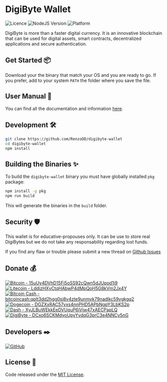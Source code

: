 # DigiByte Wallet

![Licence](https://img.shields.io/badge/licence-MIT-green)
![NodeJS Version](https://img.shields.io/badge/nodejs-14.15.1-blue)
![Platform](https://img.shields.io/badge/platform-linux--64%20%7C%20win--64%20%7C%20ios--64-lightgrey)

DigiByte is more than a faster digital currency. It is an innovative blockchain that can be used for digital assets, smart contracts, decentralized applications and secure authentication.

## Get Started 📦

Download your the binary that match your OS and you are ready to go. If you prefer, add to your system `PATH` the folder where you save the file.


## User Manual 📖

You can find all the documentation and information [here](MANUAL.md).

## Development 🛠️

```sh
git clone https://github.com/RenzoDD/digibyte-wallet
cd digibyte-wallet
npm install
```

## Building the Binaries ✨

To build the `digibyte-wallet` binary you must have globally installed `pkg` package:

```sh
npm install -g pkg
npm run build
```

This will generate the binaries in the `build` folder.

## Security 🛡️

This wallet is for educative-propouses only. It can be use to store real DigiBytes but we do not take any responsability regarding lost funds.

If you find any flaw or trouble please submit a new thread on [Github Issues](https://github.com/RenzoDD/digibyte-wallet/issues)

## Donate 💰

[![Bitcoin - 15uUy4DVhD15Fi5oSS92cQwn5dJUpod1i9](https://img.shields.io/badge/Bitcoin--blue?style=social&logo=bitcoin)](https://bitcoinblockexplorers.com/address/15uUy4DVhD15Fi5oSS92cQwn5dJUpod1i9)
[![Litecoin - LddizHXyCtqHAbwP4dMpQoH5G8kVm2Jx4Y](https://img.shields.io/badge/Litecoin--blue?style=social&logo=litecoin)](https://litecoinblockexplorer.net/address/LddizHXyCtqHAbwP4dMpQoH5G8kVm2Jx4Y)
[![Bitcoin Cash - bitcoincash:qplt3dd2hgg0sj8v4zte9unmvk79nadlkc59vgkgq2](https://img.shields.io/badge/Bitcoin%20Cash--blue?style=social&logo=bitcoincash)](https://bchblockexplorer.com/address/bitcoincash:qplt3dd2hgg0sj8v4zte9unmvk79nadlkc59vgkgq2)
[![Dogecoin - DGZXxRAC57vxs4nnPHD5APbNgpY3LbKS2p](https://img.shields.io/badge/Dogecoin--blue?style=social&logo=dogecoin)](https://dogeblocks.com/address/DGZXxRAC57vxs4nnPHD5APbNgpY3LbKS2p)
[![Dash - XyJLBuWEkkEeDVUquP6iViw47xAECPapLQ](https://img.shields.io/badge/Dash--blue?style=social&logo=dash)](https://dashblockexplorer.com/address/XyJLBuWEkkEeDVUquP6iViw47xAECPapLQ)
[![DigiByte - DCxo6SCKMdyoUpyYydqG3prC3e4NNCy5nG](https://img.shields.io/badge/DigiByte--blue?style=social&logo=bitcoinsv)](https://digibyteblockexplorer.com/address/DCxo6SCKMdyoUpyYydqG3prC3e4NNCy5nG)

## Developers ✒️

[![GitHub](https://img.shields.io/badge/Follow-RenzoDD-blue?logo=github&style=social)](https://github.com/RenzoDD)

## License 📄

Code released under the [MIT License](LICENSE.md).